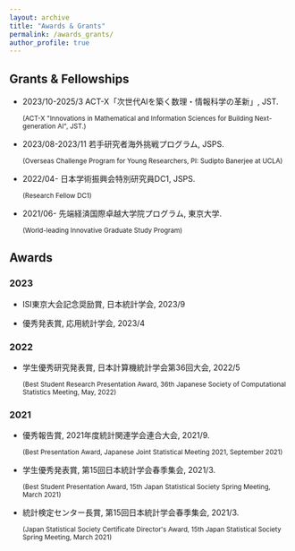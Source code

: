 ```yaml
---
layout: archive
title: "Awards & Grants"
permalink: /awards_grants/
author_profile: true
---
```


## Grants & Fellowships

- 2023/10-2025/3  ACT-X「次世代AIを築く数理・情報科学の革新」,  JST. 

  <small>(ACT-X "Innovations in Mathematical and Information Sciences for Building Next-generation AI", JST.)</small>

- 2023/08-2023/11 若手研究者海外挑戦プログラム,  JSPS. 

  <small>(Overseas Challenge Program for Young Researchers, PI: Sudipto Banerjee at UCLA)</small>

- 2022/04- 日本学術振興会特別研究員DC1,  JSPS.

  <small>(Research Fellow DC1)</small>

- 2021/06- 先端経済国際卓越大学院プログラム, 東京大学.

  <small>(World-leading Innovative Graduate Study Program)</small>
  

## Awards

### 2023

- ISI東京大会記念奨励賞, 日本統計学会, 2023/9
  
- 優秀発表賞, 応用統計学会, 2023/4

### 2022

- 学生優秀研究発表賞, 日本計算機統計学会第36回大会, 2022/5

  <small>(Best Student Research Presentation Award, 36th Japanese Society of Computational Statistics Meeting, May, 2022)</small>

### 2021

- 優秀報告賞​, 2021年度統計関連学会連合大会, 2021/9.

  <small>(Best Presentation Award, Japanese Joint Statistical Meeting 2021, September 2021)</small>

- 学生優秀発表賞, 第15回日本統計学会春季集会, 2021/3. 

  <small>(Best Student Presentation Award, 15th Japan Statistical Society Spring Meeting, March 2021)</small>

- 統計検定センター長賞, 第15回日本統計学会春季集会, 2021/3.

  <small>(Japan Statistical Society Certificate Director's Award, 15th Japan Statistical Society Spring Meeting, March 2021)</small>
